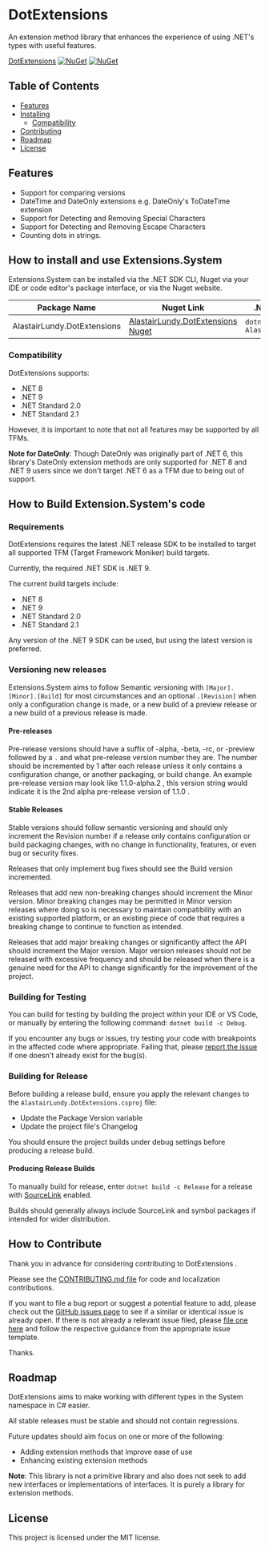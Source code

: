 # DotExtensions
An extension method library that enhances the experience of using .NET's types with useful features.

[DotExtensions](https://www.nuget.org/packages/AlastairLundy.DotExtensions/) [![NuGet](https://img.shields.io/nuget/v/AlastairLundy.DotExtensions.svg)](https://www.nuget.org/packages/AlastairLundy.DotExtensions/)  [![NuGet](https://img.shields.io/nuget/dt/AlastairLundy.DotExtensions.svg)](https://www.nuget.org/packages/AlastairLundy.DotExtensions/)

## Table of Contents
* [Features](#features)
* [Installing](#how-to-install-and-use-extensionssystem)
    * [Compatibility](#compatibility)
* [Contributing](#how-to-contribute)
* [Roadmap](#roadmap)
* [License](#license)

## Features
* Support for comparing versions 
* DateTime and DateOnly extensions e.g. DateOnly's ToDateTime extension
* Support for Detecting and Removing Special Characters
* Support for Detecting and Removing Escape Characters
* Counting dots in strings.

## How to install and use Extensions.System
Extensions.System can be installed via the .NET SDK CLI, Nuget via your IDE or code editor's package interface, or via the Nuget website.

| Package Name                | Nuget Link                                                                                  | .NET SDK CLI command                               |
|-----------------------------|---------------------------------------------------------------------------------------------|----------------------------------------------------|
| AlastairLundy.DotExtensions | [AlastairLundy.DotExtensions Nuget](https://nuget.org/packages/AlastairLundy.DotExtensions) | ``dotnet add package AlastairLundy.DotExtensions`` |


### Compatibility
DotExtensions supports:
* .NET 8
* .NET 9
* .NET Standard 2.0
* .NET Standard 2.1

However, it is important to note that not all features may be supported by all TFMs. 

**Note for DateOnly**: Though DateOnly was originally part of .NET 6, this library's DateOnly extension methods are only supported for .NET 8 and .NET 9 users since we don't target .NET 6 as a TFM due to being out of support.

## How to Build Extension.System's code

### Requirements
DotExtensions requires the latest .NET release SDK to be installed to target all supported TFM (Target Framework Moniker) build targets.

Currently, the required .NET SDK is .NET 9.

The current build targets include:
* .NET 8
* .NET 9
* .NET Standard 2.0
* .NET Standard 2.1

Any version of the .NET 9 SDK can be used, but using the latest version is preferred.

### Versioning new releases
Extensions.System aims to follow Semantic versioning with ```[Major].[Minor].[Build]``` for most circumstances and an optional ``.[Revision]`` when only a configuration change is made, or a new build of a preview release or a new build of a previous release is made.

#### Pre-releases
Pre-release versions should have a suffix of -alpha, -beta, -rc, or -preview followed by a ``.`` and what pre-release version number they are. The number should be incremented by 1 after each release unless it only contains a configuration change, or another packaging, or build change. An example pre-release version may look like 1.1.0-alpha.2 , this version string would indicate it is the 2nd alpha pre-release version of 1.1.0 .

#### Stable Releases
Stable versions should follow semantic versioning and should only increment the Revision number if a release only contains configuration or build packaging changes, with no change in functionality, features, or even bug or security fixes.

Releases that only implement bug fixes should see the Build version incremented.

Releases that add new non-breaking changes should increment the Minor version. Minor breaking changes may be permitted in Minor version releases where doing so is necessary to maintain compatibility with an existing supported platform, or an existing piece of code that requires a breaking change to continue to function as intended.

Releases that add major breaking changes or significantly affect the API should increment the Major version. Major version releases should not be released with excessive frequency and should be released when there is a genuine need for the API to change significantly for the improvement of the project.


### Building for Testing
You can build for testing by building the project within your IDE or VS Code, or manually by entering the following command: ``dotnet build -c Debug``.

If you encounter any bugs or issues, try testing your code with breakpoints in the affected code where appropriate. Failing that, please [report the issue](https://github.com/alastairlundy/IOExtensions/issues/new/) if one doesn't already exist for the bug(s).

### Building for Release
Before building a release build, ensure you apply the relevant changes to the ``AlastairLundy.DotExtensions.csproj`` file:
* Update the Package Version variable
* Update the project file's Changelog

You should ensure the project builds under debug settings before producing a release build.

#### Producing Release Builds
To manually build for release, enter ``dotnet build -c Release`` for a release with [SourceLink](https://github.com/dotnet/sourcelink) enabled.

Builds should generally always include SourceLink and symbol packages if intended for wider distribution.

## How to Contribute
Thank you in advance for considering contributing to DotExtensions .

Please see the [CONTRIBUTING.md file](https://github.com/alastairlundy/DotExtensions/blob/main/CONTRIBUTING.md) for code and localization contributions.

If you want to file a bug report or suggest a potential feature to add, please check out the [GitHub issues page](https://github.com/alastairlundy/DotExtensions/issues/) to see if a similar or identical issue is already open.
If there is not already a relevant issue filed, please [file one here](https://github.com/alastairlundy/DotExtensions/issues/new) and follow the respective guidance from the appropriate issue template.

Thanks.

## Roadmap
DotExtensions aims to make working with different types in the System namespace in C# easier.

All stable releases must be stable and should not contain regressions.

Future updates should aim focus on one or more of the following:
* Adding extension methods that improve ease of use
* Enhancing existing extension methods

**Note**: This library is not a primitive library and also does not seek to add new interfaces or implementations of interfaces. It is purely a library for extension methods.

## License
This project is licensed under the MIT license.
